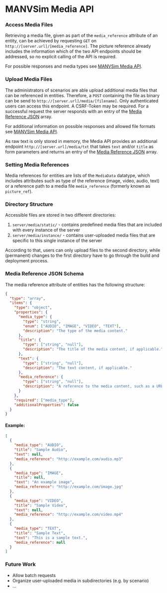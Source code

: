 # MANVSim Media API


### Access Media Files

Retrieving a media file, given as part of the `media_reference` attribute of an entity, can be achieved by requesting `GET` on `http://[server.url]/[media_reference]`. The picture reference already includes the information which of the two API endpoints should be addressed, so no explicit calling of the API is required.

For possible responses and media types see [MANVSim Media API](media_api.yml).


### Upload Media Files

The administrators of scenarios are able upload additional media files that can be referenced in entities. Therefore, a `POST` containing the file as binary can be send to `http://[server.url]/media/[filename]`. Only authenticated users can access this endpoint. A CSRF-Token may be required. For a successful request the server responds with an entry of the [Media Reference JSON](#media-reference-json-schema) array.

For additional information on possible responses and allowed file formats see [MANVSim Media API](media_api.yml).

As raw text is only stored in memory, the Media API provides an additional endpoint `http://[server.url]/media/txt` that takes `text` and/or `title` as form parameters and returns an entry of the [Media Reference JSON](#media-reference-json-schema) array.


### Setting Media References

Media references for entities are lists of the `MediaData` datatype, which includes attributes such as type of the reference (image, video, audio, text) or a reference path to a media file `media_reference` (formerly known as `picture_ref`).

### Directory Structure

Accessible files are stored in two different directories:

1. `server/media/static/` - contains predefined media files that are included with every instance of the server
2. `server/media/instance/` - contains user-uploaded media files that are specific to this single instance of the server

According to that, users can only upload files to the second directory, while (permanent) changes to the first directory have to go through the build and deployment process.


### Media Reference JSON Schema

The media reference attribute of entities has the following structure:

```json
{
  "type": "array",
  "items": {
    "type": "object",
    "properties": {
      "media_type": {
        "type": "string",
        "enum": ["AUDIO", "IMAGE", "VIDEO", "TEXT"],
        "description": "The type of the media content."
      },
      "title": {
        "type": ["string", "null"],
        "description": "The title of the media content, if applicable."
      },
      "text": {
        "type": ["string", "null"],
        "description": "The text content, if applicable."
      },
      "media_reference": {
        "type": ["string", "null"],
        "description": "A reference to the media content, such as a URL or file path."
      }
    },
    "required": ["media_type"],
    "additionalProperties": false
  }
}
```

#### Example:

```json
[
  {
    "media_type": "AUDIO",
    "title": "Sample Audio",
    "text": null,
    "media_reference": "http://example.com/audio.mp3"
  },
  {
    "media_type": "IMAGE",
    "title": null,
    "text": "An example image",
    "media_reference": "http://example.com/image.jpg"
  },
  {
    "media_type": "VIDEO",
    "title": "Sample Video",
    "text": null,
    "media_reference": "http://example.com/video.mp4"
  },
  {
    "media_type": "TEXT",
    "title": "Sample Text",
    "text": "This is a sample text.",
    "media_reference": null
  }
]
```


### Future Work

- Allow batch requests
- Organize user-uploaded media in subdirectories (e.g. by scenario)
- ...
